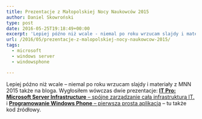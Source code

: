 ```yaml
---
title: Prezentacje z Małopolskiej Nocy Naukowców 2015
author: Daniel Skowroński
type: post
date: 2016-05-25T19:18:49+00:00
excerpt: 'Lepiej późno niż wcale - niemal po roku wrzucam slajdy i materiały z MNN 2015 także na bloga. Wygłosiłem wówczas dwie prezentacje: <a href="https://blog.dsinf.net/wp-content/uploads/2015/mnn/2015/it-pro"><strong>IT Pro: Microsoft Server Infrastructure</strong> - spójne zarządzanie całą infrastrukturą IT.</a> i <a href="https://blog.dsinf.net/wp-content/uploads/2015/mnn/2015/winphone"><strong>Programowanie Windows Phone</strong> - pierwsza prosta aplikacja</a> - tu także kod źródłowy.'
url: /2016/05/prezentacje-z-malopolskiej-nocy-naukowcow-2015/
tags:
  - microsoft
  - windows server
  - windowsphone

---
```

Lepiej późno niż wcale &#8211; niemal po roku wrzucam slajdy i materiały z MNN 2015 także na bloga. Wygłosiłem wówczas dwie prezentacje: [**IT Pro: Microsoft Server Infrastructure** &#8211; spójne zarządzanie całą infrastrukturą IT.][1] i [**Programowanie Windows Phone** &#8211; pierwsza prosta aplikacja][2] &#8211; tu także kod źródłowy.

 [1]: https://blog.dsinf.net/wp-content/uploads/2015/mnn/2015/it-pro
 [2]: https://blog.dsinf.net/wp-content/uploads/2015/mnn/2015/winphone